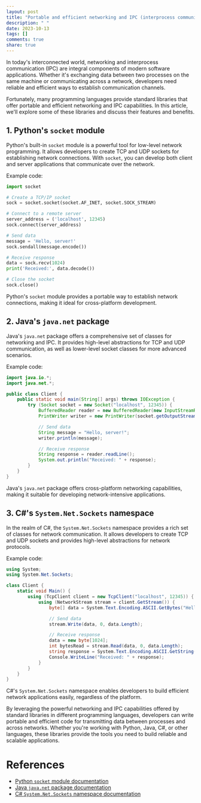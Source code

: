 ```yaml
---
layout: post
title: "Portable and efficient networking and IPC (interprocess communication) with standard libraries"
description: " "
date: 2023-10-13
tags: []
comments: true
share: true
---
```


In today's interconnected world, networking and interprocess communication (IPC) are integral components of modern software applications. Whether it's exchanging data between two processes on the same machine or communicating across a network, developers need reliable and efficient ways to establish communication channels.

Fortunately, many programming languages provide standard libraries that offer portable and efficient networking and IPC capabilities. In this article, we'll explore some of these libraries and discuss their features and benefits.

## 1. Python's `socket` module

Python's built-in `socket` module is a powerful tool for low-level network programming. It allows developers to create TCP and UDP sockets for establishing network connections. With `socket`, you can develop both client and server applications that communicate over the network.

Example code:

```python
import socket

# Create a TCP/IP socket
sock = socket.socket(socket.AF_INET, socket.SOCK_STREAM)

# Connect to a remote server
server_address = ('localhost', 12345)
sock.connect(server_address)

# Send data
message = 'Hello, server!'
sock.sendall(message.encode())

# Receive response
data = sock.recv(1024)
print('Received:', data.decode())

# Close the socket
sock.close()
```

Python's `socket` module provides a portable way to establish network connections, making it ideal for cross-platform development.

## 2. Java's `java.net` package

Java's `java.net` package offers a comprehensive set of classes for networking and IPC. It provides high-level abstractions for TCP and UDP communication, as well as lower-level socket classes for more advanced scenarios.

Example code:

```java
import java.io.*;
import java.net.*;

public class Client {
    public static void main(String[] args) throws IOException {
        try (Socket socket = new Socket("localhost", 12345)) {
            BufferedReader reader = new BufferedReader(new InputStreamReader(socket.getInputStream()));
            PrintWriter writer = new PrintWriter(socket.getOutputStream(), true);

            // Send data
            String message = "Hello, server!";
            writer.println(message);

            // Receive response
            String response = reader.readLine();
            System.out.println("Received: " + response);
        }
    }
}
```

Java's `java.net` package offers cross-platform networking capabilities, making it suitable for developing network-intensive applications.

## 3. C#'s `System.Net.Sockets` namespace

In the realm of C#, the `System.Net.Sockets` namespace provides a rich set of classes for network communication. It allows developers to create TCP and UDP sockets and provides high-level abstractions for network protocols.

Example code:

```csharp
using System;
using System.Net.Sockets;

class Client {
    static void Main() {
        using (TcpClient client = new TcpClient("localhost", 12345)) {
            using (NetworkStream stream = client.GetStream()) {
                byte[] data = System.Text.Encoding.ASCII.GetBytes("Hello, server!");

                // Send data
                stream.Write(data, 0, data.Length);

                // Receive response
                data = new byte[1024];
                int bytesRead = stream.Read(data, 0, data.Length);
                string response = System.Text.Encoding.ASCII.GetString(data, 0, bytesRead);
                Console.WriteLine("Received: " + response);
            }
        }
    }
}
```

C#'s `System.Net.Sockets` namespace enables developers to build efficient network applications easily, regardless of the platform.

By leveraging the powerful networking and IPC capabilities offered by standard libraries in different programming languages, developers can write portable and efficient code for transmitting data between processes and across networks. Whether you're working with Python, Java, C#, or other languages, these libraries provide the tools you need to build reliable and scalable applications.

# References

- [Python `socket` module documentation](https://docs.python.org/3/library/socket.html)
- [Java `java.net` package documentation](https://docs.oracle.com/en/java/javase/11/docs/api/java.net.html)
- [C# `System.Net.Sockets` namespace documentation](https://docs.microsoft.com/en-us/dotnet/api/system.net.sockets?view=net-6.0)